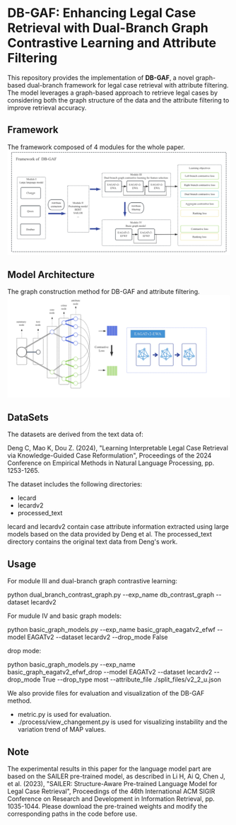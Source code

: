 
# DB-GAF: Enhancing Legal Case Retrieval with Dual-Branch Graph Contrastive Learning and Attribute Filtering
This repository provides the implementation of **DB-GAF**, a novel graph-based dual-branch framework for legal case retrieval with attribute filtering. The model leverages a graph-based approach to retrieve legal cases by considering both the graph structure of the data and the attribute filtering to improve retrieval accuracy.


## Framework
The framework composed of 4 modules for the whole paper.
![Framework](images/framework.jpg)
## Model Architecture
The graph construction method for DB-GAF and attribute filtering.
![DB-GAF Architecture](images/db-gaf.jpg)

## DataSets

The datasets are derived from the text data of:

Deng C, Mao K, Dou Z. (2024), "Learning Interpretable Legal Case Retrieval via Knowledge-Guided Case Reformulation", Proceedings of the 2024 Conference on Empirical Methods in Natural Language Processing, pp. 1253-1265.

The dataset includes the following directories:

- lecard
- lecardv2
- processed_text

lecard and lecardv2 contain case attribute information extracted using large models based on the data provided by Deng et al. The processed_text directory contains the original text data from Deng's work.

## Usage

For module III and dual-branch graph contrastive learning:

python dual_branch_contrast_graph.py --exp_name db_contrast_graph --dataset lecardv2

For mudule IV and basic graph models:

python basic_graph_models.py --exp_name basic_graph_eagatv2_efwf --model EAGATv2 --dataset lecardv2 --drop_mode False

drop mode:

python basic_graph_models.py --exp_name basic_graph_eagatv2_efwf_drop --model EAGATv2 --dataset lecardv2 --drop_mode True --drop_type most --attribute_file ./split_files/v2_2_u.json


We also provide files for evaluation and visualization of the DB-GAF method.
- metric.py is used for evaluation.
- ./process/view_changement.py is used for visualizing instability and the variation trend of MAP values.


## Note
The experimental results in this paper for the language model part are based on the SAILER pre-trained model, as described in Li H, Ai Q, Chen J, et al. (2023), "SAILER: Structure-Aware Pre-trained Language Model for Legal Case Retrieval", Proceedings of the 46th International ACM SIGIR Conference on Research and Development in Information Retrieval, pp. 1035-1044. Please download the pre-trained weights and modify the corresponding paths in the code before use.





